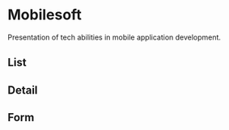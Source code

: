 # Mobilesoft

Presentation of tech abilities in mobile application development.

## List

## Detail

## Form
